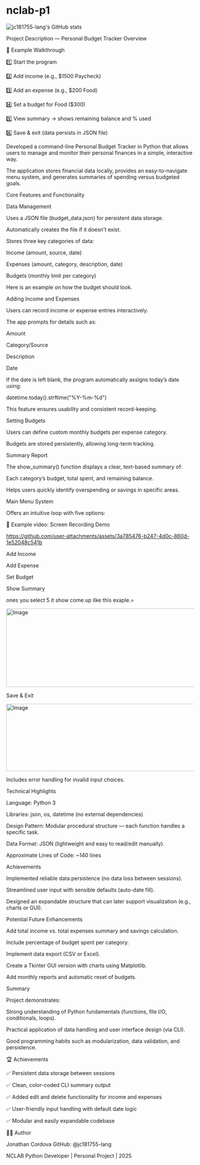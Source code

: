 # nclab-p1

![jc181755-lang's GitHub stats](https://github-readme-stats.vercel.app/api?username=jc181755-lang&show_icons=true&theme=default)

Project Description — Personal Budget Tracker
Overview

🧩 Example Walkthrough

1️⃣ Start the program

2️⃣ Add income (e.g., $1500 Paycheck)

3️⃣ Add an expense (e.g., $200 Food)

4️⃣ Set a budget for Food ($300)

5️⃣ View summary → shows remaining balance and % used

6️⃣ Save & exit (data persists in JSON file)

Developed a command-line Personal Budget Tracker in Python that allows users to manage and monitor their personal finances in a 
simple, interactive way.

The application stores financial data locally, provides an easy-to-navigate menu system, and generates summaries of spending versus budgeted goals.

Core Features and Functionality

Data Management

Uses a JSON file (budget_data.json) for persistent data storage.

Automatically creates the file if it doesn’t exist.

Stores three key categories of data:

Income (amount, source, date)

Expenses (amount, category, description, date)

Budgets (monthly limit per category)

Here is an example on how the budget should look.

Adding Income and Expenses

Users can record income or expense entries interactively.

The app prompts for details such as:

Amount

Category/Source

Description

Date

If the date is left blank, the program automatically assigns today’s date using:

datetime.today().strftime("%Y-%m-%d")


This feature ensures usability and consistent record-keeping.

Setting Budgets

Users can define custom monthly budgets per expense category.

Budgets are stored persistently, allowing long-term tracking.

Summary Report

The show_summary() function displays a clear, text-based summary of:

Each category’s budget, total spent, and remaining balance.

Helps users quickly identify overspending or savings in specific areas.

Main Menu System

Offers an intuitive loop with five options:



🎥 Example video:
Screen Recording Demo

https://github.com/user-attachments/assets/3a785476-b247-4d0c-860d-1e52048c541b

Add Income

Add Expense

Set Budget

Show Summary 

ones you select 5 it show come up like this exaple.=

<img width="672" height="211" alt="Image" src="https://github.com/user-attachments/assets/0e4c7f4b-6107-47e1-afc8-281dfc184f56" />

Save & Exit

<img width="1366" height="181" alt="Image" src="https://github.com/user-attachments/assets/8499241b-ca00-4652-94eb-4d8ab532a8e5" />


Includes error handling for invalid input choices.

Technical Highlights

Language: Python 3

Libraries: json, os, datetime (no external dependencies)

Design Pattern: Modular procedural structure — each function handles a specific task.

Data Format: JSON (lightweight and easy to read/edit manually).

Approximate Lines of Code: ~140 lines

Achievements

Implemented reliable data persistence (no data loss between sessions).

Streamlined user input with sensible defaults (auto-date fill).

Designed an expandable structure that can later support visualization (e.g., charts or GUI).

Potential Future Enhancements

Add total income vs. total expenses summary and savings calculation.

Include percentage of budget spent per category.

Implement data export (CSV or Excel).

Create a Tkinter GUI version with charts using Matplotlib.

Add monthly reports and automatic reset of budgets.

Summary

Project demonstrates:

Strong understanding of Python fundamentals (functions, file I/O, conditionals, loops).

Practical application of data handling and user interface design (via CLI).

Good programming habits such as modularization, data validation, and persistence.

🏆 Achievements

✅ Persistent data storage between sessions

✅ Clean, color-coded CLI summary output

✅ Added edit and delete functionality for income and expenses

✅ User-friendly input handling with default date logic

✅ Modular and easily expandable codebase

🧑‍💻 Author

Jonathan Cordova
GitHub: @jc181755-lang

NCLAB Python Developer | Personal Project | 2025
